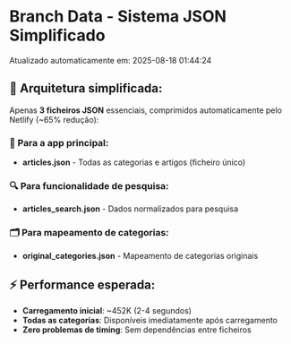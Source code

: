 # Branch Data - Sistema JSON Simplificado
Atualizado automaticamente em: 2025-08-18 01:44:24

## 🎯 Arquitetura simplificada:
Apenas **3 ficheiros JSON** essenciais, comprimidos automaticamente pelo Netlify (~65% redução):

### 📱 Para a app principal:
- **articles.json** - Todas as categorias e artigos (ficheiro único)

### 🔍 Para funcionalidade de pesquisa:
- **articles_search.json** - Dados normalizados para pesquisa

### 🗂️ Para mapeamento de categorias:
- **original_categories.json** - Mapeamento de categorias originais

## ⚡ Performance esperada:
- **Carregamento inicial**: ~452K (2-4 segundos)
- **Todas as categorias**: Disponíveis imediatamente após carregamento
- **Zero problemas de timing**: Sem dependências entre ficheiros
